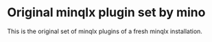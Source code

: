 # Original minqlx plugin set by mino

This is the original set of minqlx plugins of a fresh minqlx installation.